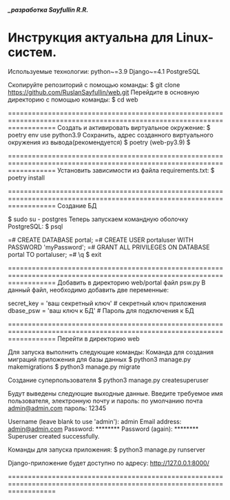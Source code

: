 ##### _разработка Sayfullin R.R.

Инструкция актуальна для Linux-систем.
========================================================================================================================
Используемые технологии:
    python~=3.9
    Django~=4.1
    PostgreSQL

Скопируйте репозиторий с помощью команды:
$ git clone https://github.com/RuslanSayfullin/web.git
Перейдите в основную директорию с помощью команды: 
$ cd web

========================================================================================================================
Создать и активировать виртуальное окружение:
$ poetry env use python3.9
Сохранить, адрес созданного виртуального окружения из вывода(рекомендуется)
$ poetry 
(web-py3.9) $

========================================================================================================================
Установить зависимости из файла requirements.txt:
$ poetry install 

========================================================================================================================
Создание БД

$ sudo su - postgres
Теперь запускаем командную оболочку PostgreSQL:
$ psql 

=# CREATE DATABASE portal;
=# CREATE USER portaluser WITH PASSWORD 'myPassword';
=# GRANT ALL PRIVILEGES ON DATABASE portal TO portaluser;
=# \q
$ exit

========================================================================================================================
Добавить в директорию web/portal файл psw.py
В данный файл, необходимо добавить две переменные:

secret_key = 'ваш секретный ключ'   # секретный ключ приложения
dbase_psw = 'ваш ключ к БД'         # Пароль для подключения к БД

========================================================================================================================
Перейти в директорию web

Для запуска выполнить следующие команды:
Команда для создания миграций приложения для базы данных
$ python3 manage.py makemigrations
$ python3 manage.py migrate

Создание суперпользователя
$ python3 manage.py createsuperuser

Будут выведены следующие выходные данные. Введите требуемое имя пользователя, электронную почту и пароль:
по умолчанию почта admin@admin.com пароль: 12345

Username (leave blank to use 'admin'): admin
Email address: admin@admin.com
Password: ********
Password (again): ********
Superuser created successfully.

Команды для запуска приложения:
$ python3 manage.py runserver


Django-приложение будет доступно по адресу: http://127.0.0.1:8000/



========================================================================================================================